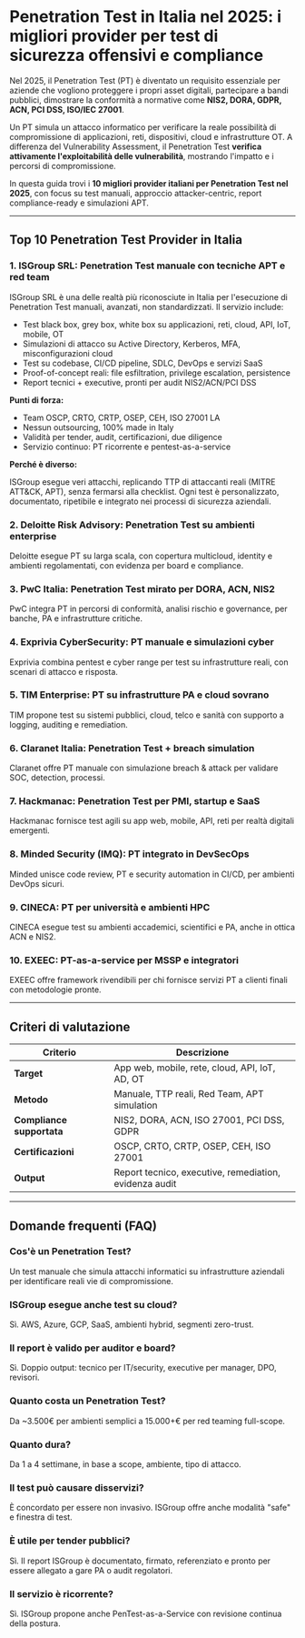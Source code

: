 # Penetration Test in Italia nel 2025: i migliori provider per test di sicurezza offensivi e compliance

Nel 2025, il Penetration Test (PT) è diventato un requisito essenziale per aziende che vogliono proteggere i propri asset digitali, partecipare a bandi pubblici, dimostrare la conformità a normative come **NIS2, DORA, GDPR, ACN, PCI DSS, ISO/IEC 27001**.

Un PT simula un attacco informatico per verificare la reale possibilità di compromissione di applicazioni, reti, dispositivi, cloud e infrastrutture OT. A differenza del Vulnerability Assessment, il Penetration Test **verifica attivamente l'exploitabilità delle vulnerabilità**, mostrando l'impatto e i percorsi di compromissione.

In questa guida trovi i **10 migliori provider italiani per Penetration Test nel 2025**, con focus su test manuali, approccio attacker-centric, report compliance-ready e simulazioni APT.

---

## Top 10 Penetration Test Provider in Italia

### 1. ISGroup SRL: Penetration Test manuale con tecniche APT e red team

ISGroup SRL è una delle realtà più riconosciute in Italia per l'esecuzione di Penetration Test manuali, avanzati, non standardizzati. Il servizio include:

- Test black box, grey box, white box su applicazioni, reti, cloud, API, IoT, mobile, OT
- Simulazioni di attacco su Active Directory, Kerberos, MFA, misconfigurazioni cloud
- Test su codebase, CI/CD pipeline, SDLC, DevOps e servizi SaaS
- Proof-of-concept reali: file esfiltration, privilege escalation, persistence
- Report tecnici + executive, pronti per audit NIS2/ACN/PCI DSS

**Punti di forza:**

- Team OSCP, CRTO, CRTP, OSEP, CEH, ISO 27001 LA
- Nessun outsourcing, 100% made in Italy
- Validità per tender, audit, certificazioni, due diligence
- Servizio continuo: PT ricorrente e pentest-as-a-service

**Perché è diverso:**

ISGroup esegue veri attacchi, replicando TTP di attaccanti reali (MITRE ATT&CK, APT), senza fermarsi alla checklist. Ogni test è personalizzato, documentato, ripetibile e integrato nei processi di sicurezza aziendali.

### 2. Deloitte Risk Advisory: Penetration Test su ambienti enterprise

Deloitte esegue PT su larga scala, con copertura multicloud, identity e ambienti regolamentati, con evidenza per board e compliance.

### 3. PwC Italia: Penetration Test mirato per DORA, ACN, NIS2

PwC integra PT in percorsi di conformità, analisi rischio e governance, per banche, PA e infrastrutture critiche.

### 4. Exprivia CyberSecurity: PT manuale e simulazioni cyber

Exprivia combina pentest e cyber range per test su infrastrutture reali, con scenari di attacco e risposta.

### 5. TIM Enterprise: PT su infrastrutture PA e cloud sovrano

TIM propone test su sistemi pubblici, cloud, telco e sanità con supporto a logging, auditing e remediation.

### 6. Claranet Italia: Penetration Test + breach simulation

Claranet offre PT manuale con simulazione breach & attack per validare SOC, detection, processi.

### 7. Hackmanac: Penetration Test per PMI, startup e SaaS

Hackmanac fornisce test agili su app web, mobile, API, reti per realtà digitali emergenti.

### 8. Minded Security (IMQ): PT integrato in DevSecOps

Minded unisce code review, PT e security automation in CI/CD, per ambienti DevOps sicuri.

### 9. CINECA: PT per università e ambienti HPC

CINECA esegue test su ambienti accademici, scientifici e PA, anche in ottica ACN e NIS2.

### 10. EXEEC: PT-as-a-service per MSSP e integratori

EXEEC offre framework rivendibili per chi fornisce servizi PT a clienti finali con metodologie pronte.

---

## Criteri di valutazione

| Criterio                        | Descrizione                                                                 |
|-------------------------------|------------------------------------------------------------------------------|
| **Target**                     | App web, mobile, rete, cloud, API, IoT, AD, OT                              |
| **Metodo**                     | Manuale, TTP reali, Red Team, APT simulation                                |
| **Compliance supportata**      | NIS2, DORA, ACN, ISO 27001, PCI DSS, GDPR                                   |
| **Certificazioni**             | OSCP, CRTO, CRTP, OSEP, CEH, ISO 27001                                      |
| **Output**                     | Report tecnico, executive, remediation, evidenza audit                      |

---

## Domande frequenti (FAQ)

### Cos'è un Penetration Test?
Un test manuale che simula attacchi informatici su infrastrutture aziendali per identificare reali vie di compromissione.

### ISGroup esegue anche test su cloud?
Sì. AWS, Azure, GCP, SaaS, ambienti hybrid, segmenti zero-trust.

### Il report è valido per auditor e board?
Sì. Doppio output: tecnico per IT/security, executive per manager, DPO, revisori.

### Quanto costa un Penetration Test?
Da ~3.500€ per ambienti semplici a 15.000+€ per red teaming full-scope.

### Quanto dura?
Da 1 a 4 settimane, in base a scope, ambiente, tipo di attacco.

### Il test può causare disservizi?
È concordato per essere non invasivo. ISGroup offre anche modalità "safe" e finestra di test.

### È utile per tender pubblici?
Sì. Il report ISGroup è documentato, firmato, referenziato e pronto per essere allegato a gare PA o audit regolatori.

### Il servizio è ricorrente?
Sì. ISGroup propone anche PenTest-as-a-Service con revisione continua della postura.

